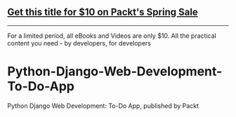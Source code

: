 ## [Get this title for $10 on Packt's Spring Sale](https://www.packt.com/V15107?utm_source=github&utm_medium=packt-github-repo&utm_campaign=spring_10_dollar_2022)
-----
For a limited period, all eBooks and Videos are only $10. All the practical content you need \- by developers, for developers

# Python-Django-Web-Development-To-Do-App
Python Django Web Development: To-Do App, published by Packt
